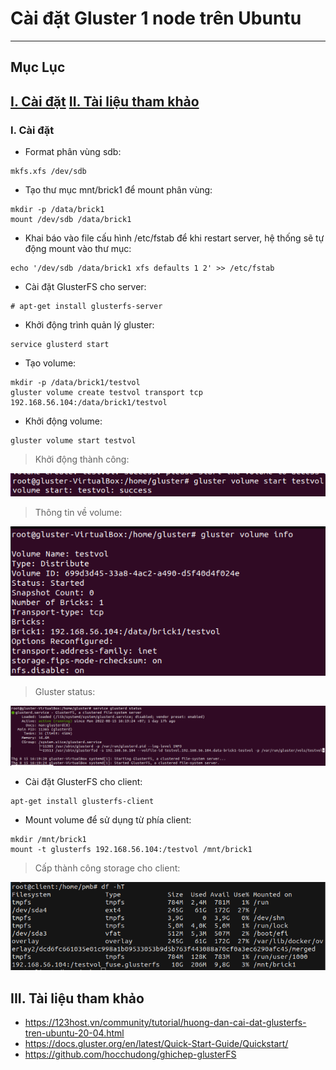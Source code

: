 # Cài đặt Gluster 1 node trên Ubuntu
---
## Mục Lục 
[I. Cài đặt](#set)
[II. Tài liệu tham khảo](#references)
---
 <a name='set'></a> 
### I. Cài đặt
- Format phân vùng sdb:
```
mkfs.xfs /dev/sdb
```
- Tạo thư mục mnt/brick1 để mount phân vùng:
```
mkdir -p /data/brick1
mount /dev/sdb /data/brick1
```
- Khai báo vào file cấu hình /etc/fstab để khi restart server, hệ thống sẽ tự động mount vào thư mục:
```
echo '/dev/sdb /data/brick1 xfs defaults 1 2' >> /etc/fstab
```
  - Cài đặt GlusterFS cho server:
```
# apt-get install glusterfs-server
```
 - Khởi động trình quản lý gluster:
 ```
service glusterd start
 ```
 - Tạo volume:
```
mkdir -p /data/brick1/testvol
gluster volume create testvol transport tcp 192.168.56.104:/data/brick1/testvol
```
 - Khởi động volume:
 ```
gluster volume start testvol
```
>Khởi động thành công:

  <img src="./Images/st.png">


> Thông tin về volume:

  <img src="./Images/vi.png">

> Gluster status:

  <img src="./Images/gs.png">

 - Cài đặt GlusterFS cho client:
 ```
apt-get install glusterfs-client
 ```
 - Mount volume để sử dụng từ phía client:
 ```
mkdir /mnt/brick1
mount -t glusterfs 192.168.56.104:/testvol /mnt/brick1
 ```
 > Cấp thành công storage cho client:

  <img src="./Images/df.png">

 <a name='references'></a> 
## III. Tài liệu tham khảo
- https://123host.vn/community/tutorial/huong-dan-cai-dat-glusterfs-tren-ubuntu-20-04.html
- https://docs.gluster.org/en/latest/Quick-Start-Guide/Quickstart/
- https://github.com/hocchudong/ghichep-glusterFS
